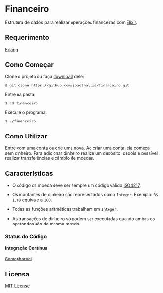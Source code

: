 # Financeiro

Estrutura de dados para realizar operações financeiras com [Elixir](http://elixir-lang.github.io/).

## Requerimento

[Erlang](http://www.erlang.org/downloads)

## Como Começar

Clone o projeto ou faça [download](https://github.com/joaothallis/financeiro.git) dele:

```git
$ git clone https://github.com/joaothallis/financeiro.git
```

Entre na pasta:

```sh
$ cd financeiro
```

Execute o programa:

```
$ ./financeiro
```

## Como Utilizar

Entre com uma conta ou crie uma nova.
Ao criar uma conta, ela começa sem dinheiro. Para adicionar dinheiro realize um depósito, depois é possível realizar transferências e câmbio de moedas.

## Características

- O código da moeda deve ser sempre um código válido [ISO4217](https://www.iso.org/iso-4217-currency-codes.html).

- Os montantes de dinheiro são representados como `Integer`. Exemplo: `R$ 1,00` equivale a `100`.

- Todas as funções aritméticas trabalham em `Integer`.

- As transações de dinheiro só podem ser executadas quando ambos os operandos são da mesma moeda.

### Status do Código

#### Integração Contínua

[Semaphoreci](https://semaphoreci.com/joaothallis/financeiro)

## Licensa
[MIT License](https://en.wikipedia.org/wiki/MIT_License)
